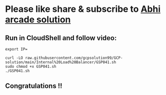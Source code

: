 # Please like share & subscribe to [Abhi arcade solution](http://www.youtube.com/@Abhi_Arcade_Solution)

## Run in CloudShell and follow video:

```
export IP=
```
```
curl -LO raw.githubusercontent.com/gcpsolution99/GCP-solution/main/Internal%20Load%20Balancer/GSP041.sh
sudo chmod +x GSP041.sh
./GSP041.sh
```

## Congratulations !!
